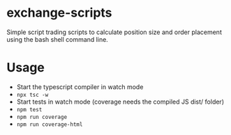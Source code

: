 # exchange-scripts

Simple script trading scripts to calculate position size and order placement using the bash shell command line.

# Usage

- Start the typescript compiler in watch mode
- `npx tsc -w`
- Start tests in watch mode (coverage needs the compiled JS dist/ folder)
- `npm test`
- `npm run coverage`
- `npm run coverage-html`
